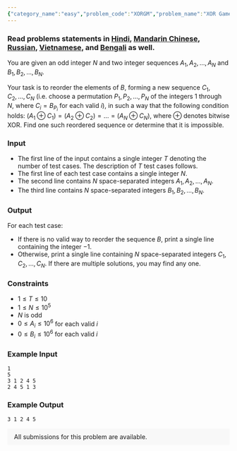 ```yaml
---
{"category_name":"easy","problem_code":"XORGM","problem_name":"XOR Game","problemComponents":{"constraints":"","constraintsState":false,"subtasks":"","subtasksState":false,"inputFormat":"","inputFormatState":false,"outputFormat":"","outputFormatState":false,"sampleTestCases":{"0":{"id":1,"input":"1\r\n5\r\n3 1 2 4 5\r\n2 4 5 1 3","output":"3 1 2 4 5","explanation":"","isDeleted":false}}},"video_editorial_url":"","languages_supported":{"0":"CPP14","1":"C","2":"JAVA","3":"PYTH 3.6","4":"CPP17","5":"PYTH","6":"PYP3","7":"CS2","8":"ADA","9":"PYPY","10":"TEXT","11":"PAS fpc","12":"NODEJS","13":"RUBY","14":"PHP","15":"GO","16":"HASK","17":"TCL","18":"PERL","19":"SCALA","20":"LUA","21":"kotlin","22":"BASH","23":"JS","24":"LISP sbcl","25":"rust","26":"PAS gpc","27":"BF","28":"CLOJ","29":"R","30":"D","31":"CAML","32":"FORT","33":"ASM","34":"swift","35":"FS","36":"WSPC","37":"LISP clisp","38":"SQL","39":"SCM guile","40":"PERL6","41":"ERL","42":"CLPS","43":"ICK","44":"NICE","45":"PRLG","46":"ICON","47":"COB","48":"SCM chicken","49":"PIKE","50":"SCM qobi","51":"ST","52":"NEM"},"max_timelimit":2,"source_sizelimit":50000,"problem_author":"y0u_kn0w_wh0","problem_tester":null,"date_added":"28-01-2020","tags":{"0":"akashbhalotia","1":"cook115","2":"easy","3":"observation","4":"xor","5":"y0u_kn0w_wh0"},"problem_difficulty_level":"Easy","best_tag":"","editorial_url":"https://discuss.codechef.com/problems/XORGM","time":{"view_start_date":1582021800,"submit_start_date":1582021800,"visible_start_date":1582021800,"end_date":1735669800},"is_direct_submittable":false,"problemDiscussURL":"https://discuss.codechef.com/search?q=XORGM","is_proctored":false,"visitedContests":{},"layout":"problem"}
---
```

### Read problems statements in [Hindi](https://www.codechef.com/download/translated/COOK115/hindi/XORGM.pdf), [Mandarin Chinese](https://www.codechef.com/download/translated/COOK115/mandarin/XORGM.pdf), [Russian](https://www.codechef.com/download/translated/COOK115/russian/XORGM.pdf), [Vietnamese](https://www.codechef.com/download/translated/COOK115/vietnamese/XORGM.pdf), and [Bengali](https://www.codechef.com/download/translated/COOK115/bengali/XORGM.pdf) as well.

You are given an odd integer $N$ and two integer sequences $A_1, A_2, \ldots, A_N$ and $B_1, B_2, \ldots, B_N$.

Your task is to reorder the elements of $B$, forming a new sequence $C_1, C_2, \ldots, C_N$ (i.e. choose a permutation $P_1, P_2, \ldots, P_N$ of the integers $1$ through $N$, where $C_i = B_{P_i}$ for each valid $i$), in such a way that the following condition holds: $(A_1 \oplus C_1) = (A_2 \oplus C_2) = \ldots = (A_N \oplus C_N)$, where $\oplus$ denotes bitwise XOR. Find one such reordered sequence or determine that it is impossible.

### Input
- The first line of the input contains a single integer $T$ denoting the number of test cases. The description of $T$ test cases follows.
- The first line of each test case contains a single integer $N$.
- The second line contains $N$ space-separated integers $A_1, A_2, \ldots, A_N$.
- The third line contains $N$ space-separated integers $B_1, B_2, \ldots, B_N$.

### Output
For each test case:
- If there is no valid way to reorder the sequence $B$, print a single line containing the integer $-1$.
- Otherwise, print a single line containing $N$ space-separated integers $C_1, C_2, \ldots, C_N$. If there are multiple solutions, you may find any one.

### Constraints
- $1 \le T \le 10$
- $1 \le N \le 10^5$
- $N$ is odd
- $0 \le A_i \le 10^6$ for each valid $i$
- $0 \le B_i \le 10^6$ for each valid $i$

### Example Input
```
1
5
3 1 2 4 5
2 4 5 1 3
```

### Example Output
```
3 1 2 4 5
```

<aside style='background: #f8f8f8;padding: 10px 15px;'><div>All submissions for this problem are available.</div></aside>